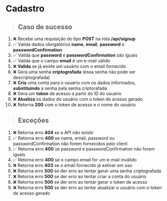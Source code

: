 # Cadastro

> ## Caso de sucesso

1. ❌ Recebe uma requisição do tipo **POST** na rota **/api/signup**
2. ✅ Valida dados obrigatórios **name**, **email**, **password** e **passwordConfirmation**
3. ✅ Valida que **password** e **passwordConfirmation** são iguais
4. ✅ Valida que o campo **email** é um e-mail válido
5. ❌ **Valida** se já existe um usuário com o email fornecido
6. ❌ Gera uma senha **criptografada** (essa senha não pode ser descriptografada)
7. ❌ **Cria** uma conta para o usuário com os dados informados, **substituindo** a senha pela senha criptorafada
8. ❌ Gera um **token** de acesso a partir do ID do usuário
9. ❌ **Atualiza** os dados do usuário com o token de acesso gerado
10. ❌ Retorna **200** com o token de acesso e o nome do usuário

> ## Exceções

1. ❌ Retorna erro **404** se a API não existir
2. ✅ Retorna erro **400** se name, email, password ou passwordConfirmation não forem fornecidos pelo client
3. ✅ Retorna erro **400** se password e passwordConfirmation não forem iguais
4. ✅ Retorna erro **400** se o campo email for um e-mail inválido
5. ❌ Retorna erro **403** se o email fornecido já estiver em uso
6. ❌ Retorna erro **500** se der erro ao tentar gerar uma senha criptografada
7. ❌ Retorna erro **500** se der erro ao tentar criar a conta do usuário
8. ❌ Retorna erro **500** se der erro ao tentar gerar o token de acesso
9. ❌ Retorna erro **500** se der erro ao tentar atualizar o usuário com o token de acesso gerado
